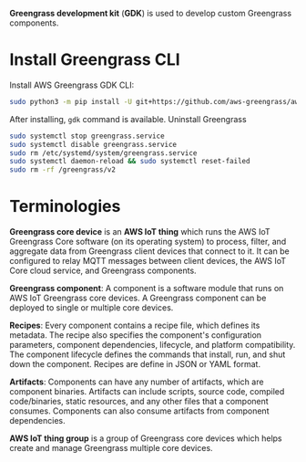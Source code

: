**Greengrass development kit** (**GDK**) is used to develop custom Greengrass components.
# Install Greengrass CLI
Install AWS Greengrass GDK CLI:
```sh
sudo python3 -m pip install -U git+https://github.com/aws-greengrass/aws-greengrass-gdk-cli.git@v1.1.0
```
After installing, ``gdk`` command is available.
Uninstall Greengrass
```sh
sudo systemctl stop greengrass.service
sudo systemctl disable greengrass.service
sudo rm /etc/systemd/system/greengrass.service
sudo systemctl daemon-reload && sudo systemctl reset-failed
sudo rm -rf /greengrass/v2
```
# Terminologies

**Greengrass core device** is an **AWS IoT thing** which runs the AWS IoT Greengrass Core software (on its operating system) to process, filter, and aggregate data from Greengrass client devices that connect to it. It can be configured to relay MQTT messages between client devices, the AWS IoT Core cloud service, and Greengrass components.

**Greengrass component**: A component is a software module that runs on AWS IoT Greengrass core devices. A Greengrass component can be deployed to single or multiple core devices.

**Recipes**: Every component contains a recipe file, which defines its metadata. The recipe also specifies the component's configuration parameters, component dependencies, lifecycle, and platform compatibility. The component lifecycle defines the commands that install, run, and shut down the component. Recipes are define in JSON or YAML format.

**Artifacts**: Components can have any number of artifacts, which are component binaries. Artifacts can include scripts, source code, compiled code/binaries, static resources, and any other files that a component consumes. Components can also consume artifacts from component dependencies.

**AWS IoT thing group** is a group of Greengrass core devices which helps create and manage Greengrass multiple core devices.
